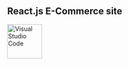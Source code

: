 ## React.js E-Commerce site

<img align="left" alt="Visual Studio Code" width="80vw" src="https://raw.githubusercontent.com/youngcharleslucas/E_Commerce/main/public/images/Homepage%20Srceen%20Shot.png" />


<!-- Site Link References Start -->

[techhire]: https://raw.githubusercontent.com/youngcharleslucas/E_Commerce/main/public/images/Homepage%20Srceen%20Shot.PNG

<!-- Site Link References End -->
